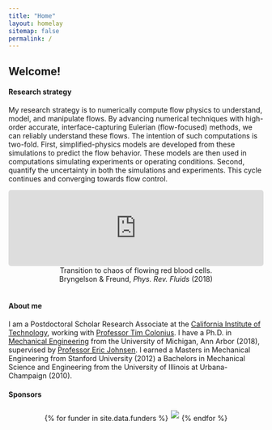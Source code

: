 ```yaml
---
title: "Home"
layout: homelay
sitemap: false
permalink: /
---
```


## Welcome!

<!--- #### `research strategy`-->
<h4>Research strategy</h4>

My research strategy is to numerically compute flow physics to 
understand, model, and manipulate flows. By advancing numerical 
techniques with high-order accurate, interface-capturing Eulerian 
(flow-focused) methods, we can reliably understand these flows. 
The intention of such computations is two-fold. First, simplified-physics 
models are developed from these simulations to predict the flow behavior. 
These models are then used in computations simulating experiments or 
operating conditions. Second, quantify the uncertainty in both the 
simulations and experiments. This cycle continues and converging towards 
flow control.

<div class="container">
<div class="row">
<center>
<iframe src="https://player.vimeo.com/video/455688517?autoplay=1&loop=1&autopause=0&muted=1&quality=360p&background=1" width="100%" style="border-style:solid;border-radius:5px;" frameborder="0" allow="autoplay"></iframe>
Transition to chaos of flowing red blood cells. <br/>
Bryngelson & Freund, <i>Phys. Rev. Fluids</i> (2018)
</center>
</div>
</div>
<br/>

<!-- #### `about me`-->
<h4>About me</h4>

I am a Postdoctoral Scholar Research Associate at the <a href="https://www.caltech.edu/" target="_blank">California Institute of Technology</a>, working with <a href="https://www.colonius.caltech.edu/" target="_blank">Professor Tim Colonius</a>.
I have a Ph.D. in <a href="https://me.engin.umich.edu/" target="_blank">Mechanical Engineering</a> from the University of Michigan, Ann Arbor (2018), supervised by <a href="https://me.engin.umich.edu/people/faculty/eric-johnsen" target="_blank">Professor Eric Johnsen</a>.
I earned a Masters in Mechanical Engineering from Stanford University (2012) a Bachelors in Mechanical Science and Engineering from the University of Illinois at Urbana-Champaign (2010).

<div class="jumbotron">
  <h4>Sponsors</h4>
  <div style='display:block; text-align:center; margin-left:auto; margin-right:auto;'>
 {% for funder in site.data.funders %}<a href="{{ funder.url }}" target="_blank"><img src='{{ site.url }}{{ site.baseurl }}/images/logopic/{{ funder.image }}' style='max-height: 80px; max-width: 200px; margin: 1%'/></a>{% endfor %}
  </div>
</div>
